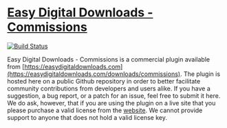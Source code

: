 # [Easy Digital Downloads - Commissions](https://easydigitaldownloads.com/downloads/commissions) #
[![Build Status](https://secure.travis-ci.org/easydigitaldownloads/EDD-Commissions.png?branch=master)](https://travis-ci.org/easydigitaldownloads/EDD-Commissions)

Easy Digital Downloads - Commissions is a commercial plugin available from [https://easydigitaldownloads.com](https://easydigitaldownloads.com/downloads/commissions). The plugin is hosted here on a public Github repository in order to better facilitate community contributions from developers and users alike. If you have a suggestion, a bug report, or a patch for an issue, feel free to submit it here. We do ask, however, that if you are using the plugin on a live site that you please purchase a valid license from the [website](https://easydigitaldownloads.com). We cannot provide support to anyone that does not hold a valid license key.